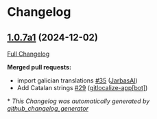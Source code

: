# Changelog

## [1.0.7a1](https://github.com/OpenVoiceOS/ovos-skill-wallpapers/tree/1.0.7a1) (2024-12-02)

[Full Changelog](https://github.com/OpenVoiceOS/ovos-skill-wallpapers/compare/1.0.6...1.0.7a1)

**Merged pull requests:**

- import galician translations [\#35](https://github.com/OpenVoiceOS/ovos-skill-wallpapers/pull/35) ([JarbasAl](https://github.com/JarbasAl))
- Add Catalan strings [\#29](https://github.com/OpenVoiceOS/ovos-skill-wallpapers/pull/29) ([gitlocalize-app[bot]](https://github.com/apps/gitlocalize-app))



\* *This Changelog was automatically generated by [github_changelog_generator](https://github.com/github-changelog-generator/github-changelog-generator)*
